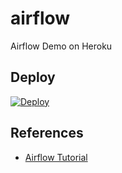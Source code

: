 # airflow
Airflow Demo on Heroku


## Deploy

[![Deploy](https://www.herokucdn.com/deploy/button.svg)](https://heroku.com/deploy)

## References

- [Airflow Tutorial](https://airflow.apache.org/docs/apache-airflow/stable/tutorial.html)
